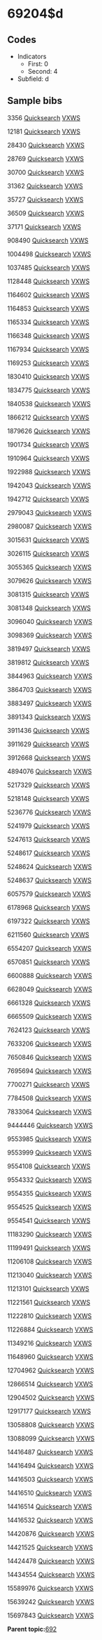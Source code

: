 # 69204$d

## Codes

-   Indicators
    -   First: 0
    -   Second: 4
-   Subfield: d

## Sample bibs

3356 [Quicksearch](https://search.library.yale.edu/catalog/3356) [VXWS](http://prodorbis.library.yale.edu:7014/vxws/GetHoldingsService?bibId=3356)

12181 [Quicksearch](https://search.library.yale.edu/catalog/12181) [VXWS](http://prodorbis.library.yale.edu:7014/vxws/GetHoldingsService?bibId=12181)

28430 [Quicksearch](https://search.library.yale.edu/catalog/28430) [VXWS](http://prodorbis.library.yale.edu:7014/vxws/GetHoldingsService?bibId=28430)

28769 [Quicksearch](https://search.library.yale.edu/catalog/28769) [VXWS](http://prodorbis.library.yale.edu:7014/vxws/GetHoldingsService?bibId=28769)

30700 [Quicksearch](https://search.library.yale.edu/catalog/30700) [VXWS](http://prodorbis.library.yale.edu:7014/vxws/GetHoldingsService?bibId=30700)

31362 [Quicksearch](https://search.library.yale.edu/catalog/31362) [VXWS](http://prodorbis.library.yale.edu:7014/vxws/GetHoldingsService?bibId=31362)

35727 [Quicksearch](https://search.library.yale.edu/catalog/35727) [VXWS](http://prodorbis.library.yale.edu:7014/vxws/GetHoldingsService?bibId=35727)

36509 [Quicksearch](https://search.library.yale.edu/catalog/36509) [VXWS](http://prodorbis.library.yale.edu:7014/vxws/GetHoldingsService?bibId=36509)

37171 [Quicksearch](https://search.library.yale.edu/catalog/37171) [VXWS](http://prodorbis.library.yale.edu:7014/vxws/GetHoldingsService?bibId=37171)

908490 [Quicksearch](https://search.library.yale.edu/catalog/908490) [VXWS](http://prodorbis.library.yale.edu:7014/vxws/GetHoldingsService?bibId=908490)

1004498 [Quicksearch](https://search.library.yale.edu/catalog/1004498) [VXWS](http://prodorbis.library.yale.edu:7014/vxws/GetHoldingsService?bibId=1004498)

1037485 [Quicksearch](https://search.library.yale.edu/catalog/1037485) [VXWS](http://prodorbis.library.yale.edu:7014/vxws/GetHoldingsService?bibId=1037485)

1128448 [Quicksearch](https://search.library.yale.edu/catalog/1128448) [VXWS](http://prodorbis.library.yale.edu:7014/vxws/GetHoldingsService?bibId=1128448)

1164602 [Quicksearch](https://search.library.yale.edu/catalog/1164602) [VXWS](http://prodorbis.library.yale.edu:7014/vxws/GetHoldingsService?bibId=1164602)

1164853 [Quicksearch](https://search.library.yale.edu/catalog/1164853) [VXWS](http://prodorbis.library.yale.edu:7014/vxws/GetHoldingsService?bibId=1164853)

1165334 [Quicksearch](https://search.library.yale.edu/catalog/1165334) [VXWS](http://prodorbis.library.yale.edu:7014/vxws/GetHoldingsService?bibId=1165334)

1166348 [Quicksearch](https://search.library.yale.edu/catalog/1166348) [VXWS](http://prodorbis.library.yale.edu:7014/vxws/GetHoldingsService?bibId=1166348)

1167934 [Quicksearch](https://search.library.yale.edu/catalog/1167934) [VXWS](http://prodorbis.library.yale.edu:7014/vxws/GetHoldingsService?bibId=1167934)

1169253 [Quicksearch](https://search.library.yale.edu/catalog/1169253) [VXWS](http://prodorbis.library.yale.edu:7014/vxws/GetHoldingsService?bibId=1169253)

1830410 [Quicksearch](https://search.library.yale.edu/catalog/1830410) [VXWS](http://prodorbis.library.yale.edu:7014/vxws/GetHoldingsService?bibId=1830410)

1834775 [Quicksearch](https://search.library.yale.edu/catalog/1834775) [VXWS](http://prodorbis.library.yale.edu:7014/vxws/GetHoldingsService?bibId=1834775)

1840538 [Quicksearch](https://search.library.yale.edu/catalog/1840538) [VXWS](http://prodorbis.library.yale.edu:7014/vxws/GetHoldingsService?bibId=1840538)

1866212 [Quicksearch](https://search.library.yale.edu/catalog/1866212) [VXWS](http://prodorbis.library.yale.edu:7014/vxws/GetHoldingsService?bibId=1866212)

1879626 [Quicksearch](https://search.library.yale.edu/catalog/1879626) [VXWS](http://prodorbis.library.yale.edu:7014/vxws/GetHoldingsService?bibId=1879626)

1901734 [Quicksearch](https://search.library.yale.edu/catalog/1901734) [VXWS](http://prodorbis.library.yale.edu:7014/vxws/GetHoldingsService?bibId=1901734)

1910964 [Quicksearch](https://search.library.yale.edu/catalog/1910964) [VXWS](http://prodorbis.library.yale.edu:7014/vxws/GetHoldingsService?bibId=1910964)

1922988 [Quicksearch](https://search.library.yale.edu/catalog/1922988) [VXWS](http://prodorbis.library.yale.edu:7014/vxws/GetHoldingsService?bibId=1922988)

1942043 [Quicksearch](https://search.library.yale.edu/catalog/1942043) [VXWS](http://prodorbis.library.yale.edu:7014/vxws/GetHoldingsService?bibId=1942043)

1942712 [Quicksearch](https://search.library.yale.edu/catalog/1942712) [VXWS](http://prodorbis.library.yale.edu:7014/vxws/GetHoldingsService?bibId=1942712)

2979043 [Quicksearch](https://search.library.yale.edu/catalog/2979043) [VXWS](http://prodorbis.library.yale.edu:7014/vxws/GetHoldingsService?bibId=2979043)

2980087 [Quicksearch](https://search.library.yale.edu/catalog/2980087) [VXWS](http://prodorbis.library.yale.edu:7014/vxws/GetHoldingsService?bibId=2980087)

3015631 [Quicksearch](https://search.library.yale.edu/catalog/3015631) [VXWS](http://prodorbis.library.yale.edu:7014/vxws/GetHoldingsService?bibId=3015631)

3026115 [Quicksearch](https://search.library.yale.edu/catalog/3026115) [VXWS](http://prodorbis.library.yale.edu:7014/vxws/GetHoldingsService?bibId=3026115)

3055365 [Quicksearch](https://search.library.yale.edu/catalog/3055365) [VXWS](http://prodorbis.library.yale.edu:7014/vxws/GetHoldingsService?bibId=3055365)

3079626 [Quicksearch](https://search.library.yale.edu/catalog/3079626) [VXWS](http://prodorbis.library.yale.edu:7014/vxws/GetHoldingsService?bibId=3079626)

3081315 [Quicksearch](https://search.library.yale.edu/catalog/3081315) [VXWS](http://prodorbis.library.yale.edu:7014/vxws/GetHoldingsService?bibId=3081315)

3081348 [Quicksearch](https://search.library.yale.edu/catalog/3081348) [VXWS](http://prodorbis.library.yale.edu:7014/vxws/GetHoldingsService?bibId=3081348)

3096040 [Quicksearch](https://search.library.yale.edu/catalog/3096040) [VXWS](http://prodorbis.library.yale.edu:7014/vxws/GetHoldingsService?bibId=3096040)

3098369 [Quicksearch](https://search.library.yale.edu/catalog/3098369) [VXWS](http://prodorbis.library.yale.edu:7014/vxws/GetHoldingsService?bibId=3098369)

3819497 [Quicksearch](https://search.library.yale.edu/catalog/3819497) [VXWS](http://prodorbis.library.yale.edu:7014/vxws/GetHoldingsService?bibId=3819497)

3819812 [Quicksearch](https://search.library.yale.edu/catalog/3819812) [VXWS](http://prodorbis.library.yale.edu:7014/vxws/GetHoldingsService?bibId=3819812)

3844963 [Quicksearch](https://search.library.yale.edu/catalog/3844963) [VXWS](http://prodorbis.library.yale.edu:7014/vxws/GetHoldingsService?bibId=3844963)

3864703 [Quicksearch](https://search.library.yale.edu/catalog/3864703) [VXWS](http://prodorbis.library.yale.edu:7014/vxws/GetHoldingsService?bibId=3864703)

3883497 [Quicksearch](https://search.library.yale.edu/catalog/3883497) [VXWS](http://prodorbis.library.yale.edu:7014/vxws/GetHoldingsService?bibId=3883497)

3891343 [Quicksearch](https://search.library.yale.edu/catalog/3891343) [VXWS](http://prodorbis.library.yale.edu:7014/vxws/GetHoldingsService?bibId=3891343)

3911436 [Quicksearch](https://search.library.yale.edu/catalog/3911436) [VXWS](http://prodorbis.library.yale.edu:7014/vxws/GetHoldingsService?bibId=3911436)

3911629 [Quicksearch](https://search.library.yale.edu/catalog/3911629) [VXWS](http://prodorbis.library.yale.edu:7014/vxws/GetHoldingsService?bibId=3911629)

3912668 [Quicksearch](https://search.library.yale.edu/catalog/3912668) [VXWS](http://prodorbis.library.yale.edu:7014/vxws/GetHoldingsService?bibId=3912668)

4894076 [Quicksearch](https://search.library.yale.edu/catalog/4894076) [VXWS](http://prodorbis.library.yale.edu:7014/vxws/GetHoldingsService?bibId=4894076)

5217329 [Quicksearch](https://search.library.yale.edu/catalog/5217329) [VXWS](http://prodorbis.library.yale.edu:7014/vxws/GetHoldingsService?bibId=5217329)

5218148 [Quicksearch](https://search.library.yale.edu/catalog/5218148) [VXWS](http://prodorbis.library.yale.edu:7014/vxws/GetHoldingsService?bibId=5218148)

5236776 [Quicksearch](https://search.library.yale.edu/catalog/5236776) [VXWS](http://prodorbis.library.yale.edu:7014/vxws/GetHoldingsService?bibId=5236776)

5241979 [Quicksearch](https://search.library.yale.edu/catalog/5241979) [VXWS](http://prodorbis.library.yale.edu:7014/vxws/GetHoldingsService?bibId=5241979)

5247613 [Quicksearch](https://search.library.yale.edu/catalog/5247613) [VXWS](http://prodorbis.library.yale.edu:7014/vxws/GetHoldingsService?bibId=5247613)

5248617 [Quicksearch](https://search.library.yale.edu/catalog/5248617) [VXWS](http://prodorbis.library.yale.edu:7014/vxws/GetHoldingsService?bibId=5248617)

5248624 [Quicksearch](https://search.library.yale.edu/catalog/5248624) [VXWS](http://prodorbis.library.yale.edu:7014/vxws/GetHoldingsService?bibId=5248624)

5248637 [Quicksearch](https://search.library.yale.edu/catalog/5248637) [VXWS](http://prodorbis.library.yale.edu:7014/vxws/GetHoldingsService?bibId=5248637)

6057579 [Quicksearch](https://search.library.yale.edu/catalog/6057579) [VXWS](http://prodorbis.library.yale.edu:7014/vxws/GetHoldingsService?bibId=6057579)

6178968 [Quicksearch](https://search.library.yale.edu/catalog/6178968) [VXWS](http://prodorbis.library.yale.edu:7014/vxws/GetHoldingsService?bibId=6178968)

6197322 [Quicksearch](https://search.library.yale.edu/catalog/6197322) [VXWS](http://prodorbis.library.yale.edu:7014/vxws/GetHoldingsService?bibId=6197322)

6211560 [Quicksearch](https://search.library.yale.edu/catalog/6211560) [VXWS](http://prodorbis.library.yale.edu:7014/vxws/GetHoldingsService?bibId=6211560)

6554207 [Quicksearch](https://search.library.yale.edu/catalog/6554207) [VXWS](http://prodorbis.library.yale.edu:7014/vxws/GetHoldingsService?bibId=6554207)

6570851 [Quicksearch](https://search.library.yale.edu/catalog/6570851) [VXWS](http://prodorbis.library.yale.edu:7014/vxws/GetHoldingsService?bibId=6570851)

6600888 [Quicksearch](https://search.library.yale.edu/catalog/6600888) [VXWS](http://prodorbis.library.yale.edu:7014/vxws/GetHoldingsService?bibId=6600888)

6628049 [Quicksearch](https://search.library.yale.edu/catalog/6628049) [VXWS](http://prodorbis.library.yale.edu:7014/vxws/GetHoldingsService?bibId=6628049)

6661328 [Quicksearch](https://search.library.yale.edu/catalog/6661328) [VXWS](http://prodorbis.library.yale.edu:7014/vxws/GetHoldingsService?bibId=6661328)

6665509 [Quicksearch](https://search.library.yale.edu/catalog/6665509) [VXWS](http://prodorbis.library.yale.edu:7014/vxws/GetHoldingsService?bibId=6665509)

7624123 [Quicksearch](https://search.library.yale.edu/catalog/7624123) [VXWS](http://prodorbis.library.yale.edu:7014/vxws/GetHoldingsService?bibId=7624123)

7633206 [Quicksearch](https://search.library.yale.edu/catalog/7633206) [VXWS](http://prodorbis.library.yale.edu:7014/vxws/GetHoldingsService?bibId=7633206)

7650846 [Quicksearch](https://search.library.yale.edu/catalog/7650846) [VXWS](http://prodorbis.library.yale.edu:7014/vxws/GetHoldingsService?bibId=7650846)

7695694 [Quicksearch](https://search.library.yale.edu/catalog/7695694) [VXWS](http://prodorbis.library.yale.edu:7014/vxws/GetHoldingsService?bibId=7695694)

7700271 [Quicksearch](https://search.library.yale.edu/catalog/7700271) [VXWS](http://prodorbis.library.yale.edu:7014/vxws/GetHoldingsService?bibId=7700271)

7784508 [Quicksearch](https://search.library.yale.edu/catalog/7784508) [VXWS](http://prodorbis.library.yale.edu:7014/vxws/GetHoldingsService?bibId=7784508)

7833064 [Quicksearch](https://search.library.yale.edu/catalog/7833064) [VXWS](http://prodorbis.library.yale.edu:7014/vxws/GetHoldingsService?bibId=7833064)

9444446 [Quicksearch](https://search.library.yale.edu/catalog/9444446) [VXWS](http://prodorbis.library.yale.edu:7014/vxws/GetHoldingsService?bibId=9444446)

9553985 [Quicksearch](https://search.library.yale.edu/catalog/9553985) [VXWS](http://prodorbis.library.yale.edu:7014/vxws/GetHoldingsService?bibId=9553985)

9553999 [Quicksearch](https://search.library.yale.edu/catalog/9553999) [VXWS](http://prodorbis.library.yale.edu:7014/vxws/GetHoldingsService?bibId=9553999)

9554108 [Quicksearch](https://search.library.yale.edu/catalog/9554108) [VXWS](http://prodorbis.library.yale.edu:7014/vxws/GetHoldingsService?bibId=9554108)

9554332 [Quicksearch](https://search.library.yale.edu/catalog/9554332) [VXWS](http://prodorbis.library.yale.edu:7014/vxws/GetHoldingsService?bibId=9554332)

9554355 [Quicksearch](https://search.library.yale.edu/catalog/9554355) [VXWS](http://prodorbis.library.yale.edu:7014/vxws/GetHoldingsService?bibId=9554355)

9554525 [Quicksearch](https://search.library.yale.edu/catalog/9554525) [VXWS](http://prodorbis.library.yale.edu:7014/vxws/GetHoldingsService?bibId=9554525)

9554541 [Quicksearch](https://search.library.yale.edu/catalog/9554541) [VXWS](http://prodorbis.library.yale.edu:7014/vxws/GetHoldingsService?bibId=9554541)

11183290 [Quicksearch](https://search.library.yale.edu/catalog/11183290) [VXWS](http://prodorbis.library.yale.edu:7014/vxws/GetHoldingsService?bibId=11183290)

11199491 [Quicksearch](https://search.library.yale.edu/catalog/11199491) [VXWS](http://prodorbis.library.yale.edu:7014/vxws/GetHoldingsService?bibId=11199491)

11206108 [Quicksearch](https://search.library.yale.edu/catalog/11206108) [VXWS](http://prodorbis.library.yale.edu:7014/vxws/GetHoldingsService?bibId=11206108)

11213040 [Quicksearch](https://search.library.yale.edu/catalog/11213040) [VXWS](http://prodorbis.library.yale.edu:7014/vxws/GetHoldingsService?bibId=11213040)

11213101 [Quicksearch](https://search.library.yale.edu/catalog/11213101) [VXWS](http://prodorbis.library.yale.edu:7014/vxws/GetHoldingsService?bibId=11213101)

11221561 [Quicksearch](https://search.library.yale.edu/catalog/11221561) [VXWS](http://prodorbis.library.yale.edu:7014/vxws/GetHoldingsService?bibId=11221561)

11222810 [Quicksearch](https://search.library.yale.edu/catalog/11222810) [VXWS](http://prodorbis.library.yale.edu:7014/vxws/GetHoldingsService?bibId=11222810)

11226884 [Quicksearch](https://search.library.yale.edu/catalog/11226884) [VXWS](http://prodorbis.library.yale.edu:7014/vxws/GetHoldingsService?bibId=11226884)

11349216 [Quicksearch](https://search.library.yale.edu/catalog/11349216) [VXWS](http://prodorbis.library.yale.edu:7014/vxws/GetHoldingsService?bibId=11349216)

11648960 [Quicksearch](https://search.library.yale.edu/catalog/11648960) [VXWS](http://prodorbis.library.yale.edu:7014/vxws/GetHoldingsService?bibId=11648960)

12704962 [Quicksearch](https://search.library.yale.edu/catalog/12704962) [VXWS](http://prodorbis.library.yale.edu:7014/vxws/GetHoldingsService?bibId=12704962)

12866514 [Quicksearch](https://search.library.yale.edu/catalog/12866514) [VXWS](http://prodorbis.library.yale.edu:7014/vxws/GetHoldingsService?bibId=12866514)

12904502 [Quicksearch](https://search.library.yale.edu/catalog/12904502) [VXWS](http://prodorbis.library.yale.edu:7014/vxws/GetHoldingsService?bibId=12904502)

12917177 [Quicksearch](https://search.library.yale.edu/catalog/12917177) [VXWS](http://prodorbis.library.yale.edu:7014/vxws/GetHoldingsService?bibId=12917177)

13058808 [Quicksearch](https://search.library.yale.edu/catalog/13058808) [VXWS](http://prodorbis.library.yale.edu:7014/vxws/GetHoldingsService?bibId=13058808)

13088099 [Quicksearch](https://search.library.yale.edu/catalog/13088099) [VXWS](http://prodorbis.library.yale.edu:7014/vxws/GetHoldingsService?bibId=13088099)

14416487 [Quicksearch](https://search.library.yale.edu/catalog/14416487) [VXWS](http://prodorbis.library.yale.edu:7014/vxws/GetHoldingsService?bibId=14416487)

14416494 [Quicksearch](https://search.library.yale.edu/catalog/14416494) [VXWS](http://prodorbis.library.yale.edu:7014/vxws/GetHoldingsService?bibId=14416494)

14416503 [Quicksearch](https://search.library.yale.edu/catalog/14416503) [VXWS](http://prodorbis.library.yale.edu:7014/vxws/GetHoldingsService?bibId=14416503)

14416510 [Quicksearch](https://search.library.yale.edu/catalog/14416510) [VXWS](http://prodorbis.library.yale.edu:7014/vxws/GetHoldingsService?bibId=14416510)

14416514 [Quicksearch](https://search.library.yale.edu/catalog/14416514) [VXWS](http://prodorbis.library.yale.edu:7014/vxws/GetHoldingsService?bibId=14416514)

14416532 [Quicksearch](https://search.library.yale.edu/catalog/14416532) [VXWS](http://prodorbis.library.yale.edu:7014/vxws/GetHoldingsService?bibId=14416532)

14420876 [Quicksearch](https://search.library.yale.edu/catalog/14420876) [VXWS](http://prodorbis.library.yale.edu:7014/vxws/GetHoldingsService?bibId=14420876)

14421525 [Quicksearch](https://search.library.yale.edu/catalog/14421525) [VXWS](http://prodorbis.library.yale.edu:7014/vxws/GetHoldingsService?bibId=14421525)

14424478 [Quicksearch](https://search.library.yale.edu/catalog/14424478) [VXWS](http://prodorbis.library.yale.edu:7014/vxws/GetHoldingsService?bibId=14424478)

14434554 [Quicksearch](https://search.library.yale.edu/catalog/14434554) [VXWS](http://prodorbis.library.yale.edu:7014/vxws/GetHoldingsService?bibId=14434554)

15589976 [Quicksearch](https://search.library.yale.edu/catalog/15589976) [VXWS](http://prodorbis.library.yale.edu:7014/vxws/GetHoldingsService?bibId=15589976)

15639242 [Quicksearch](https://search.library.yale.edu/catalog/15639242) [VXWS](http://prodorbis.library.yale.edu:7014/vxws/GetHoldingsService?bibId=15639242)

15697843 [Quicksearch](https://search.library.yale.edu/catalog/15697843) [VXWS](http://prodorbis.library.yale.edu:7014/vxws/GetHoldingsService?bibId=15697843)

**Parent topic:**[692](../../tags/692/692.md)

